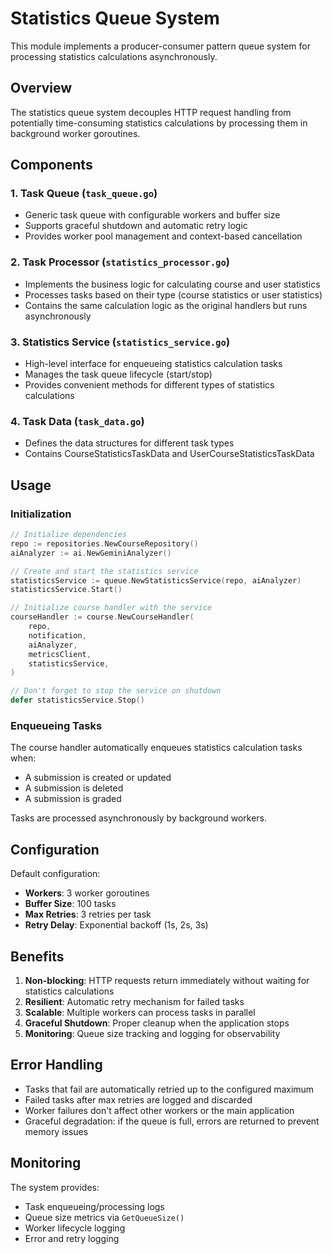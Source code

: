 # Statistics Queue System

This module implements a producer-consumer pattern queue system for processing statistics calculations asynchronously.

## Overview

The statistics queue system decouples HTTP request handling from potentially time-consuming statistics calculations by processing them in background worker goroutines.

## Components

### 1. Task Queue (`task_queue.go`)
- Generic task queue with configurable workers and buffer size
- Supports graceful shutdown and automatic retry logic
- Provides worker pool management and context-based cancellation

### 2. Task Processor (`statistics_processor.go`)
- Implements the business logic for calculating course and user statistics
- Processes tasks based on their type (course statistics or user statistics)
- Contains the same calculation logic as the original handlers but runs asynchronously

### 3. Statistics Service (`statistics_service.go`)
- High-level interface for enqueueing statistics calculation tasks
- Manages the task queue lifecycle (start/stop)
- Provides convenient methods for different types of statistics calculations

### 4. Task Data (`task_data.go`)
- Defines the data structures for different task types
- Contains CourseStatisticsTaskData and UserCourseStatisticsTaskData

## Usage

### Initialization

```go
// Initialize dependencies
repo := repositories.NewCourseRepository()
aiAnalyzer := ai.NewGeminiAnalyzer()

// Create and start the statistics service
statisticsService := queue.NewStatisticsService(repo, aiAnalyzer)
statisticsService.Start()

// Initialize course handler with the service
courseHandler := course.NewCourseHandler(
    repo,
    notification,
    aiAnalyzer,
    metricsClient,
    statisticsService,
)

// Don't forget to stop the service on shutdown
defer statisticsService.Stop()
```

### Enqueueing Tasks

The course handler automatically enqueues statistics calculation tasks when:
- A submission is created or updated
- A submission is deleted
- A submission is graded

Tasks are processed asynchronously by background workers.

## Configuration

Default configuration:
- **Workers**: 3 worker goroutines
- **Buffer Size**: 100 tasks
- **Max Retries**: 3 retries per task
- **Retry Delay**: Exponential backoff (1s, 2s, 3s)

## Benefits

1. **Non-blocking**: HTTP requests return immediately without waiting for statistics calculations
2. **Resilient**: Automatic retry mechanism for failed tasks
3. **Scalable**: Multiple workers can process tasks in parallel
4. **Graceful Shutdown**: Proper cleanup when the application stops
5. **Monitoring**: Queue size tracking and logging for observability

## Error Handling

- Tasks that fail are automatically retried up to the configured maximum
- Failed tasks after max retries are logged and discarded
- Worker failures don't affect other workers or the main application
- Graceful degradation: if the queue is full, errors are returned to prevent memory issues

## Monitoring

The system provides:
- Task enqueueing/processing logs
- Queue size metrics via `GetQueueSize()`
- Worker lifecycle logging
- Error and retry logging
